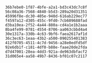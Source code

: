 
                36b7ebe0-1f87-4bfe-a2a1-bd3c43dc7c8f
                56c08a36-7568-4840-b5d3-289a20d31351
                45996f8e-dc30-405e-940d-616ab229ec77
                f4597a12-d305-455c-9fd0-7cb609688fad
                d3ba10ea-2f52-4a44-880a-cd4a1e1b2aaa
                8ba4fe99-0781-4554-8706-aa063cbbd4a4
                30e1317a-330b-4c63-9bf6-faea2617af1d
                36c3ec63-1eaa-43b2-a500-090255401383
                412f0705-4511-4c7d-9456-a28e0edfd5df
                92e6db1f-c181-4df0-b88e-faae20de2fda
                d7d47001-28ea-4dd3-921a-de963dbfacf2
                31d065e4-aa58-49b7-8436-bf01c07c2117
                